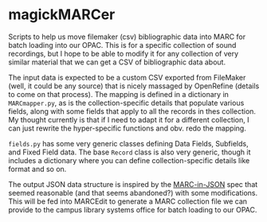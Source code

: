 # magickMARCer

Scripts to help us move filemaker (csv) bibliographic data into MARC for batch loading into our OPAC. This is for a specific collection of sound recordings, but I hope to be able to modify it for any collection of very similar material that we can get a CSV of bibliographic data about.

The input data is expected to be a custom CSV exported from FileMaker (well, it could be any source) that is nicely massaged by OpenRefine (details to come on that process). The mapping is defined in a dictionary in `MARCmapper.py`, as is the collection-specific details that populate various fields, along with some fields that apply to all the records in thes collection. My thought currently is that if I need to adapt it for a different collection, I can just rewrite the hyper-specific functions and obv. redo the mapping.

`fields.py` has some very generic classes defining Data Fields, Subfields, and Fixed Field data. The base `Record` class is also very generic, though it includes a dictionary where you can define collection-specific details like format and so on.

The output JSON data structure is inspired by the [MARC-in-JSON](https://github.com/marc4j/marc4j/wiki/MARC-in-JSON-Description) spec  that seemed reasonable (and that seems abandoned?) with some modifications. This will be fed into MARCEdit to generate a MARC collection file we can provide to the campus library systems office for batch loading to our OPAC.
